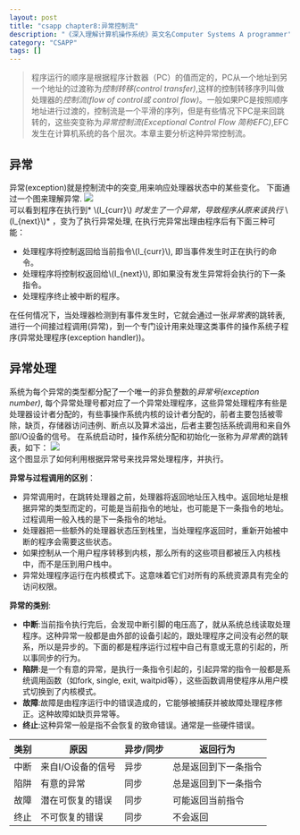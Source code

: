 ```yaml
---
layout: post
title: "csapp chapter8:异常控制流"
description: "《深入理解计算机操作系统》英文名Computer Systems A programmer's Perspective的读书笔记"
category: "CSAPP"
tags: []
---
```

>程序运行的顺序是根据程序计数器（PC）的值而定的，PC从一个地址到另一个地址的过渡称为*控制转移(control transfer)*,这样的控制转移序列叫做处理器的*控制流(flow of control或 control flow)*。一般如果PC是按照顺序地址进行过渡的，控制流是一个平滑的序列，但是有些情况下PC是来回跳转的，这些突变称为*异常控制流(Exceptional Control Flow 简称EFC)*,EFC发生在计算机系统的各个层次。本章主要分析这种异常控制流。

## 异常
异常(exception)就是控制流中的突变,用来响应处理器状态中的某些变化。
下面通过一个图来理解异常.
![](/assets/img/csapp/fig8.1.png)  
可以看到程序在执行到* \\(I_{curr}\\) *时发生了一个异常，导致程序从原来该执行* \\(I_{next}\\)* ，变为了执行异常处理, 在执行完异常出理由程序后有下面三种可能：

* 处理程序将控制返回给当前指令\\(I_{curr}\\), 即当事件发生时正在执行的命令。
* 处理程序将控制权返回给\\(I_{next}\\), 即如果没有发生异常将会执行的下一条指令。
* 处理程序终止被中断的程序。

在任何情况下，当处理器检测到有事件发生时，它就会通过一张*异常表*的跳转表,进行一个间接过程调用(异常)，到一个专门设计用来处理这类事件的操作系统子程序(异常处理程序(exception handler))。

## 异常处理
系统为每个异常的类型都分配了一个唯一的非负整数的*异常号(exception number)*, 每个异常处理号都对应了一个异常处理程序，这些异常处理程序有些是处理器设计者分配的，有些事操作系统内核的设计者分配的，前者主要包括被零除，缺页，存储器访问违例、断点以及算术溢出，后者主要包括系统调用和来自外部I/O设备的信号。
在系统启动时，操作系统分配和初始化一张称为*异常表*的跳转表，如下：
![](/assets/img/csapp/fig8.2.png)  
这个图显示了如何利用根据异常号来找异常处理程序，并执行。  

**异常与过程调用的区别**：

* 异常调用时，在跳转处理器之前，处理器将返回地址压入栈中。返回地址是根据异常的类型而定的，可能是当前指令的地址，也可能是下一条指令的地址。过程调用一般入栈的是下一条指令的地址。
* 处理器把一些额外的处理器状态压到栈里，当处理程序返回时，重新开始被中断的程序会需要这些状态。
* 如果控制从一个用户程序转移到内核，那么所有的这些项目都被压入内核栈中，而不是压到用户栈中。
* 异常处理程序运行在内核模式下。这意味着它们对所有的系统资源具有完全的访问权限。

**异常的类别**:

* **中断**:当前指令执行完后，会发现中断引脚的电压高了，就从系统总线读取处理程序。这种异常一般都是由外部的设备引起的，跟处理程序之间没有必然的联系，所以是异步的。下面的都是程序运行过程中自己有意或无意的引起的，所以事同步的行为。
* **陷阱**:是一个有意的异常，是执行一条指令引起的，引起异常的指令一般都是系统调用函数（如fork, single, exit, waitpid等），这些函数调用使程序从用户模式切换到了内核模式。
* **故障**:故障是由程序运行中的错误造成的，它能够被捕获并被故障处理程序修正。这种故障如缺页异常等。
* **终止**:这种异常一般是指不会恢复的致命错误。通常是一些硬件错误。

|类别|原因|异步/同步|返回行为|
|---|---|---|---|
|中断|来自I/O设备的信号|异步|总是返回到下一条指令|
|陷阱|有意的异常|同步|总是返回到下一条指令|
|故障|潜在可恢复的错误|同步|可能返回当前指令|
|终止|不可恢复的错误|同步|不会返回|

